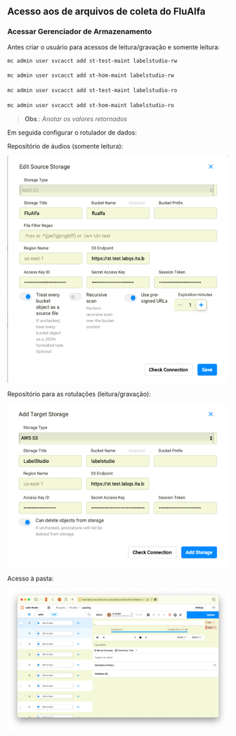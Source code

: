## Acesso aos de arquivos de coleta do FluAlfa

### Acessar Gerenciador de Armazenamento

Antes criar o usuário para acessos de leitura/gravação e somente leitura:

```sh
mc admin user svcacct add st-test-maint labelstudio-rw

mc admin user svcacct add st-hom-maint labelstudio-rw

mc admin user svcacct add st-test-maint labelstudio-ro

mc admin user svcacct add st-hom-maint labelstudio-ro
```

> **Obs**.: _Anotar os valores retornados_

Em seguida configurar o rotulador de dados:

Repositório de áudios (somente leitura):

![](../images/st/flualfa-labelstudio-st.png)

Repositório para as rotulações (leitura/gravação):

![](../images/st/labelstudio-st.png)

Acesso à pasta:

![](../images/st/flualfa-labelstudio-share.png)
